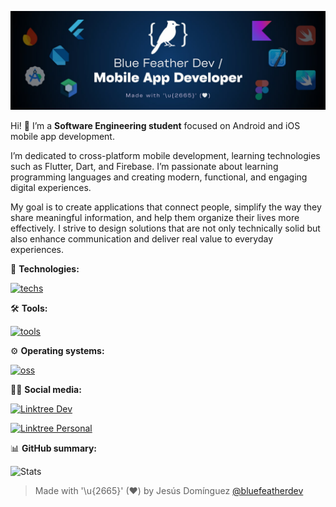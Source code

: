![](bluefeatherdev_header.jpg)

Hi! 👋 I’m a **Software Engineering student** focused on Android and iOS mobile app development.    

I’m dedicated to cross-platform mobile development, learning technologies such as Flutter, Dart, and Firebase. I’m passionate about learning programming languages and creating modern, functional, and engaging digital experiences.

My goal is to create applications that connect people, simplify the way they share meaningful information, and help them organize their lives more effectively. I strive to design solutions that are not only technically solid but also enhance communication and deliver real value to everyday experiences.


🎯 **Technologies:**

[![techs](https://skills.syvixor.com/api/icons?i=flutter,dart,firebase,amazonwebservices,python,fastapi,mongodb,postgresql,json,jsonschema,jwt,openapi,oauth,websocket,rest,graphql,docker,kubernetes,bash&perline=8&radius=40)](https://github.com/syvixor/skills-icons)

🛠️ **Tools:**

[![tools](https://skills.syvixor.com/api/icons?i=vscode,androidstudio,googlecolaboratory,figma,adobeexpress,canva,markdown,mermaid,obsidian,notion,git,github,githubactions,githubcopilot,gitlab,gemini,discord,uvicorn,swagger,redoc,thunderclient,vercel&perline=8&radius=40)](https://github.com/syvixor/skills-icons)

⚙️ **Operating systems:**

[![oss](https://skills.syvixor.com/api/icons?i=android,ios,macos,windows,ubuntu&perline=8&radius=40)](https://github.com/syvixor/skills-icons)

🧑‍💻 **Social media:**

[![Linktree Dev](https://img.shields.io/badge/linktr.ee_(dev)_-bluefeather.dev-0F4C75?style=for-the-badge&logo=linktree&labelColor=101010)](https://www.linktr.ee/bluefeather.dev)

[![Linktree Personal](https://img.shields.io/badge/linktr.ee_(personal)_-jesusdominguez2004-006A71?style=for-the-badge&logo=linktree&labelColor=101010)](https://www.linktr.ee/jesusdominguez2004)

📊 **GitHub summary:**

<img src="http://github-profile-summary-cards.vercel.app/api/cards/stats?username=bluefeatherdev&theme=noctis_minimus&locale=en" alt="Stats" />

> Made with '\u{2665}' (♥) by Jesús Domínguez [@bluefeatherdev](https://github.com/bluefeatherdev/)
